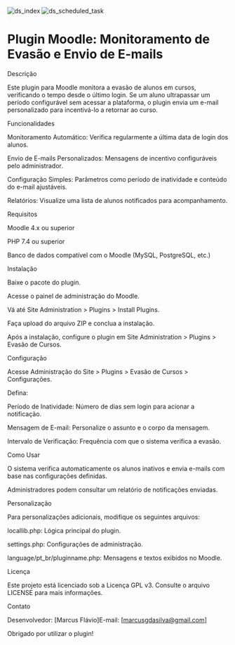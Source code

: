 
![ds_index](https://github.com/user-attachments/assets/ea81762f-d852-4e73-a2f2-da35517678ad)
![ds_scheduled_task](https://github.com/user-attachments/assets/9b58b028-dd7e-4e02-b155-e686160230e6)
# Plugin Moodle: Monitoramento de Evasão e Envio de E-mails
Descrição

Este plugin para Moodle monitora a evasão de alunos em cursos, verificando o tempo desde o último login. Se um aluno ultrapassar um período configurável sem acessar a plataforma, o plugin envia um e-mail personalizado para incentivá-lo a retornar ao curso.

Funcionalidades

Monitoramento Automático: Verifica regularmente a última data de login dos alunos.

Envio de E-mails Personalizados: Mensagens de incentivo configuráveis pelo administrador.

Configuração Simples: Parâmetros como período de inatividade e conteúdo do e-mail ajustáveis.

Relatórios: Visualize uma lista de alunos notificados para acompanhamento.

Requisitos

Moodle 4.x ou superior

PHP 7.4 ou superior

Banco de dados compatível com o Moodle (MySQL, PostgreSQL, etc.)

Instalação

Baixe o pacote do plugin.

Acesse o painel de administração do Moodle.

Vá até Site Administration > Plugins > Install Plugins.

Faça upload do arquivo ZIP e conclua a instalação.

Após a instalação, configure o plugin em Site Administration > Plugins > Evasão de Cursos.

Configuração

Acesse Administração do Site > Plugins > Evasão de Cursos > Configurações.

Defina:

Período de Inatividade: Número de dias sem login para acionar a notificação.

Mensagem de E-mail: Personalize o assunto e o corpo da mensagem.

Intervalo de Verificação: Frequência com que o sistema verifica a evasão.

Como Usar

O sistema verifica automaticamente os alunos inativos e envia e-mails com base nas configurações definidas.

Administradores podem consultar um relatório de notificações enviadas.

Personalização

Para personalizações adicionais, modifique os seguintes arquivos:

locallib.php: Lógica principal do plugin.

settings.php: Configurações de administração.

language/pt_br/pluginname.php: Mensagens e textos exibidos no Moodle.

Licença

Este projeto está licenciado sob a Licença GPL v3. Consulte o arquivo LICENSE para mais informações.

Contato

Desenvolvedor: [Marcus Flávio]E-mail: [marcusgdasilva@gmail.com]

Obrigado por utilizar o plugin! 



